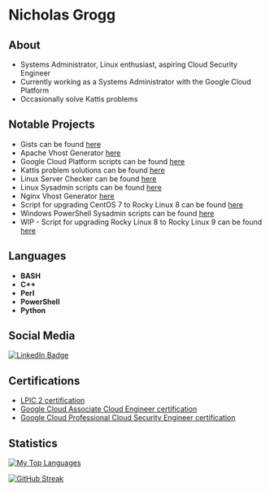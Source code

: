 # Nicholas Grogg

## About
* Systems Administrator, Linux enthusiast, aspiring Cloud Security Engineer
* Currently working as a Systems Administrator with the Google Cloud Platform
* Occasionally solve Kattis problems

## Notable Projects
* Gists can be found [here](https://gist.github.com/ngrogg)
* Apache Vhost Generator [here](https://github.com/ngrogg/apache-vhost-generator)
* Google Cloud Platform scripts can be found [here](https://github.com/ngrogg/google-cloud-cli-scripts)
* Kattis problem solutions can be found [here](https://github.com/ngrogg/kattis-solutions)
* Linux Server Checker can be found [here](https://github.com/ngrogg/server-checker)
* Linux Sysadmin scripts can be found [here](https://github.com/ngrogg/linux-sysadmin-scripts)
* Nginx Vhost Generator [here](https://github.com/ngrogg/nginx-vhost-generator)
* Script for upgrading CentOS 7 to Rocky Linux 8 can be found [here](https://github.com/ngrogg/leapp-elevate-centos7-helper)
* Windows PowerShell Sysadmin scripts can be found [here](https://github.com/ngrogg/powershell-scripts)
* WIP - Script for upgrading Rocky Linux 8 to Rocky Linux 9 can be found [here](https://github.com/ngrogg/leapp-elevate-rocky8-helper)

## Languages
* **BASH**
* **C++**
* **Perl**
* **PowerShell**
* **Python**

## Social Media
<div id="badges">
  <a href="https://www.linkedin.com/in/ngrogg">
    <img src="https://img.shields.io/badge/LinkedIn-blue?style=for-the-badge&logo=linkedin&logoColor=white" alt="LinkedIn Badge"/>
  </a>
</div>


## Certifications
* [LPIC 2 certification](https://cs.lpi.org/caf/Xamman/certification/verify/LPI000542974/lkjhd44ryz)
* [Google Cloud Associate Cloud Engineer certification](https://www.credly.com/badges/b5cbfcff-201f-41bb-af19-cc6ece02a271/public_url)
* [Google Cloud Professional Cloud Security Engineer certification](https://www.credly.com/badges/a7e0b582-4be8-4099-9700-bea332faed74/public_url)

## Statistics
[![My Top Languages](https://github-readme-stats.vercel.app/api/top-langs/?username=ngrogg&langs_count=8&theme=merko&layout=compact)](https://github.com/anuraghazra/github-readme-stats)

[![GitHub Streak](https://github-readme-streak-stats.herokuapp.com?user=ngrogg&theme=merko)](https://git.io/streak-stats)
